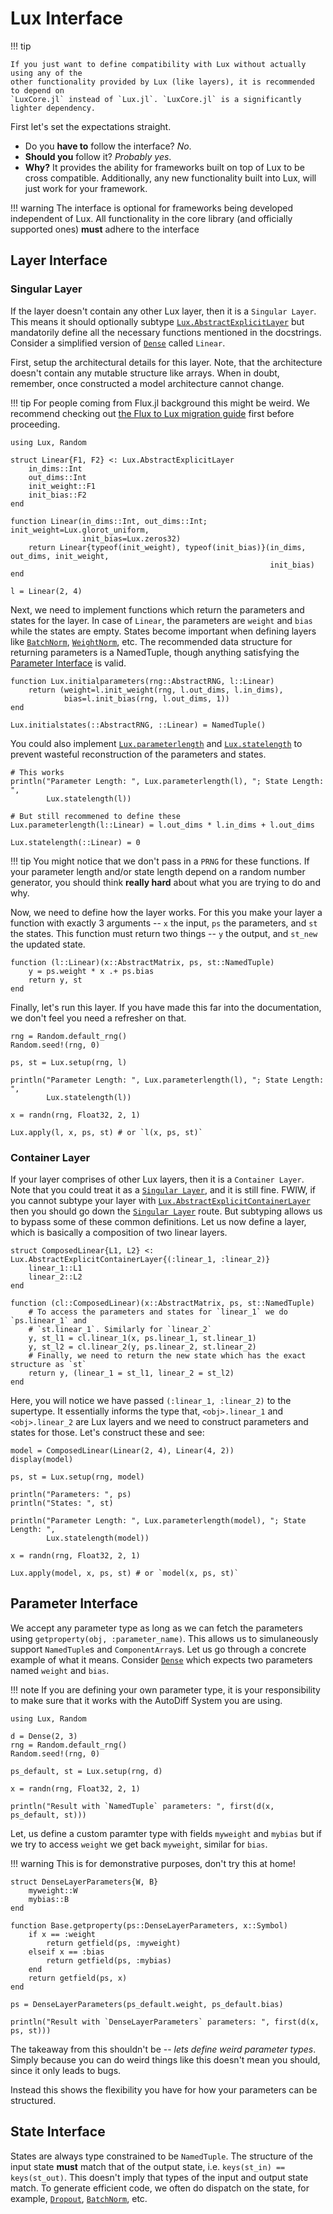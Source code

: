 # Lux Interface

!!! tip

    If you just want to define compatibility with Lux without actually using any of the
    other functionality provided by Lux (like layers), it is recommended to depend on
    `LuxCore.jl` instead of `Lux.jl`. `LuxCore.jl` is a significantly lighter dependency.

First let's set the expectations straight.

- Do you **have to** follow the interface? *No*.
- **Should you** follow it? *Probably yes*.
- **Why?** It provides the ability for frameworks built on top of Lux to be cross
  compatible. Additionally, any new functionality built into Lux, will just work for your
  framework.

!!! warning
    The interface is optional for frameworks being developed independent of Lux. All
    functionality in the core library (and officially supported ones) **must** adhere to the
    interface

## Layer Interface

### Singular Layer

If the layer doesn't contain any other Lux layer, then it is a `Singular Layer`. This means
it should optionally subtype [`Lux.AbstractExplicitLayer`](@ref) but mandatorily define
all the necessary functions mentioned in the docstrings. Consider a simplified version of
[`Dense`](@ref) called `Linear`.

First, setup the architectural details for this layer. Note, that the architecture doesn't
contain any mutable structure like arrays. When in doubt, remember, once constructed a model
architecture cannot change.

!!! tip
    For people coming from Flux.jl background this might be weird. We recommend checking out
    [the Flux to Lux migration guide](migrate_from_flux.md) first before proceeding.

```@example layer_interface
using Lux, Random

struct Linear{F1, F2} <: Lux.AbstractExplicitLayer
    in_dims::Int
    out_dims::Int
    init_weight::F1
    init_bias::F2
end

function Linear(in_dims::Int, out_dims::Int; init_weight=Lux.glorot_uniform,
                init_bias=Lux.zeros32)
    return Linear{typeof(init_weight), typeof(init_bias)}(in_dims, out_dims, init_weight,
                                                          init_bias)
end

l = Linear(2, 4)
```

Next, we need to implement functions which return the parameters and states for the layer.
In case of `Linear`, the parameters are `weight` and `bias` while the states are empty.
States become important when defining layers like [`BatchNorm`](@ref), [`WeightNorm`](ref),
etc. The recommended data structure for returning parameters is a NamedTuple, though
anything satisfying the [Parameter Interface](#parameter-interface) is valid.

```@example layer_interface
function Lux.initialparameters(rng::AbstractRNG, l::Linear)
    return (weight=l.init_weight(rng, l.out_dims, l.in_dims),
            bias=l.init_bias(rng, l.out_dims, 1))
end

Lux.initialstates(::AbstractRNG, ::Linear) = NamedTuple()
```

You could also implement [`Lux.parameterlength`](@ref) and [`Lux.statelength`](@ref) to
prevent wasteful reconstruction of the parameters and states.

```@example layer_interface
# This works
println("Parameter Length: ", Lux.parameterlength(l), "; State Length: ",
        Lux.statelength(l))

# But still recommened to define these
Lux.parameterlength(l::Linear) = l.out_dims * l.in_dims + l.out_dims

Lux.statelength(::Linear) = 0
```

!!! tip
    You might notice that we don't pass in a `PRNG` for these functions. If your
    parameter length and/or state length depend on a random number generator, you should
    think **really hard** about what you are trying to do and why.

Now, we need to define how the layer works. For this you make your layer a function with
exactly 3 arguments -- `x` the input, `ps` the parameters, and `st` the states. This
function must return two things -- `y` the output, and `st_new` the updated state.

```@example layer_interface
function (l::Linear)(x::AbstractMatrix, ps, st::NamedTuple)
    y = ps.weight * x .+ ps.bias
    return y, st
end
```

Finally, let's run this layer. If you have made this far into the documentation, we don't
feel you need a refresher on that.

```@example layer_interface
rng = Random.default_rng()
Random.seed!(rng, 0)

ps, st = Lux.setup(rng, l)

println("Parameter Length: ", Lux.parameterlength(l), "; State Length: ",
        Lux.statelength(l))

x = randn(rng, Float32, 2, 1)

Lux.apply(l, x, ps, st) # or `l(x, ps, st)`
```


### Container Layer

If your layer comprises of other Lux layers, then it is a `Container Layer`. Note that you
could treat it as a [`Singular Layer`](#singular-layer), and it is still fine. FWIW, if you
cannot subtype your layer with [`Lux.AbstractExplicitContainerLayer`](@ref) then you
should go down the [`Singular Layer`](#singular-layer) route. But subtyping allows us to
bypass some of these common definitions. Let us now define a layer, which is basically a
composition of two linear layers.

```@example layer_interface
struct ComposedLinear{L1, L2} <: Lux.AbstractExplicitContainerLayer{(:linear_1, :linear_2)}
    linear_1::L1
    linear_2::L2
end

function (cl::ComposedLinear)(x::AbstractMatrix, ps, st::NamedTuple)
    # To access the parameters and states for `linear_1` we do `ps.linear_1` and
    # `st.linear_1`. Similarly for `linear_2`
    y, st_l1 = cl.linear_1(x, ps.linear_1, st.linear_1)
    y, st_l2 = cl.linear_2(y, ps.linear_2, st.linear_2)
    # Finally, we need to return the new state which has the exact structure as `st`
    return y, (linear_1 = st_l1, linear_2 = st_l2)
end
```

Here, you will notice we have passed `(:linear_1, :linear_2)` to the supertype. It
essentially informs the type that, `<obj>.linear_1` and `<obj>.linear_2` are Lux layers
and we need to construct parameters and states for those. Let's construct these and see:

```@example layer_interface
model = ComposedLinear(Linear(2, 4), Linear(4, 2))
display(model)

ps, st = Lux.setup(rng, model)

println("Parameters: ", ps)
println("States: ", st)

println("Parameter Length: ", Lux.parameterlength(model), "; State Length: ",
        Lux.statelength(model))

x = randn(rng, Float32, 2, 1)

Lux.apply(model, x, ps, st) # or `model(x, ps, st)`
```

## Parameter Interface

We accept any parameter type as long as we can fetch the parameters using
`getproperty(obj, :parameter_name)`. This allows us to simulaneously support `NamedTuple`s
and `ComponentArray`s. Let us go through a concrete example of what it means. Consider
[`Dense`](@ref) which expects two parameters named `weight` and `bias`.

!!! note
    If you are defining your own parameter type, it is your responsibility to make sure that
    it works with the AutoDiff System you are using.

```@example parameter_interface
using Lux, Random

d = Dense(2, 3)
rng = Random.default_rng()
Random.seed!(rng, 0)

ps_default, st = Lux.setup(rng, d)

x = randn(rng, Float32, 2, 1)

println("Result with `NamedTuple` parameters: ", first(d(x, ps_default, st)))
```

Let, us define a custom paramter type with fields `myweight` and `mybias` but if we try to
access `weight` we get back `myweight`, similar for `bias`.

!!! warning
    This is for demonstrative purposes, don't try this at home!

```@example parameter_interface
struct DenseLayerParameters{W, B}
    myweight::W
    mybias::B
end

function Base.getproperty(ps::DenseLayerParameters, x::Symbol)
    if x == :weight
        return getfield(ps, :myweight)
    elseif x == :bias
        return getfield(ps, :mybias)
    end
    return getfield(ps, x)
end

ps = DenseLayerParameters(ps_default.weight, ps_default.bias)

println("Result with `DenseLayerParameters` parameters: ", first(d(x, ps, st)))
```

The takeaway from this shouldn't be -- *lets define weird parameter types*. Simply because
you can do weird things like this doesn't mean you should, since it only leads to bugs.

Instead this shows the flexibility you have for how your parameters can be structured.

## State Interface

States are always type constrained to be `NamedTuple`. The structure of the input state
**must** match that of the output state, i.e. `keys(st_in) == keys(st_out)`. This doesn't
imply that types of the input and output state match. To generate efficient code, we often
do dispatch on the state, for example, [`Dropout`](@ref), [`BatchNorm`](@ref), etc.
